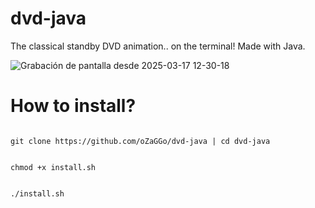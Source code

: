 # dvd-java
The classical standby DVD animation.. on the terminal! Made with Java.

![Grabación de pantalla desde 2025-03-17 12-30-18](https://github.com/user-attachments/assets/c749baef-7443-4b6e-8a75-06c175867caf)

# How to install?

```shell

git clone https://github.com/oZaGGo/dvd-java | cd dvd-java

```

```shell

chmod +x install.sh

```

```shell

./install.sh

```

